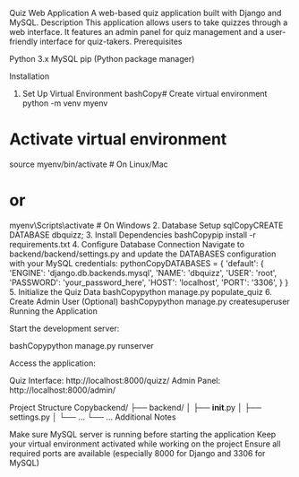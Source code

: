 Quiz Web Application
A web-based quiz application built with Django and MySQL.
Description
This application allows users to take quizzes through a web interface. It features an admin panel for quiz management and a user-friendly interface for quiz-takers.
Prerequisites

Python 3.x
MySQL
pip (Python package manager)

Installation
1. Set Up Virtual Environment
bashCopy# Create virtual environment
python -m venv myenv

# Activate virtual environment
source myenv/bin/activate   # On Linux/Mac
# or
myenv\Scripts\activate      # On Windows
2. Database Setup
sqlCopyCREATE DATABASE dbquizz;
3. Install Dependencies
bashCopypip install -r requirements.txt
4. Configure Database Connection
Navigate to backend/backend/settings.py and update the DATABASES configuration with your MySQL credentials:
pythonCopyDATABASES = {
    'default': {
        'ENGINE': 'django.db.backends.mysql',
        'NAME': 'dbquizz',
        'USER': 'root',
        'PASSWORD': 'your_password_here',
        'HOST': 'localhost',
        'PORT': '3306',
    }
}
5. Initialize the Quiz Data
bashCopypython manage.py populate_quiz
6. Create Admin User (Optional)
bashCopypython manage.py createsuperuser
Running the Application

Start the development server:

bashCopypython manage.py runserver

Access the application:

Quiz Interface: http://localhost:8000/quizz/
Admin Panel: http://localhost:8000/admin/



Project Structure
Copybackend/
├── backend/
│   ├── __init__.py
│   ├── settings.py
│   └── ...
└── ...
Additional Notes

Make sure MySQL server is running before starting the application
Keep your virtual environment activated while working on the project
Ensure all required ports are available (especially 8000 for Django and 3306 for MySQL)
